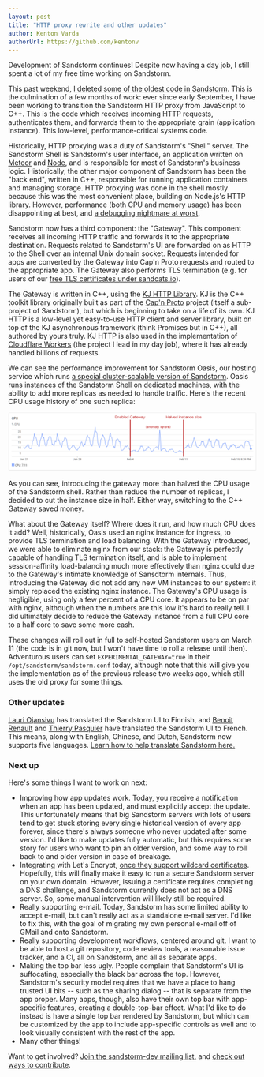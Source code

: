 ```yaml
---
layout: post
title: "HTTP proxy rewrite and other updates"
author: Kenton Varda
authorUrl: https://github.com/kentonv
---
```


Development of Sandstorm continues! Despite now having a day job, I still spent a lot of my free
time working on Sandstorm.

This past weekend, [I deleted some of the oldest code in Sandstorm](https://github.com/sandstorm-io/sandstorm/pull/3038). This is the culmination of a few months of work: ever since early September, I have been working to transition the Sandstorm HTTP proxy from JavaScript to C++. This is the code which receives incoming HTTP requests, authenticates them, and forwards them to the appropriate grain (application instance). This low-level, performance-critical systems code.

Historically, HTTP proxying was a duty of Sandstorm's "Shell" server. The Sandstorm Shell is Sandstorm's user interface, an application written on [Meteor](https://meteor.com) and [Node](https://nodejs.org), and is responsible for most of Sandstorm's business logic. Historically, the other major component of Sandstorm has been the "back end", written in C++, responsible for running application containers and managing storage. HTTP proxying was done in the shell mostly because this was the most convenient place, building on Node.js's HTTP library. However, performance (both CPU and memory usage) has been disappointing at best, and [a debugging nightmare at worst](https://sandstorm.io/news/2016-09-30-fiber-bomb-debugging-story).

Sandstorm now has a third component: the "Gateway". This component receives all incoming HTTP traffic and forwards it to the appropriate destination. Requests related to Sandstorm's UI are forwarded on as HTTP to the Shell over an internal Unix domain socket. Requests intended for apps are converted by the Gateway into Cap'n Proto requests and routed to the appropriate app. The Gateway also performs TLS termination (e.g. for users of our [free TLS certificates under sandcats.io](https://docs.sandstorm.io/en/latest/administering/sandcats/)).

The Gateway is written in C++, using the [KJ HTTP Library](https://github.com/capnproto/capnproto/blob/master/c++/src/kj/compat/http.h). KJ is the C++ toolkit library originally built as part of the [Cap'n Proto](https://capnproto.org) project (itself a sub-project of Sandstorm), but which is beginning to take on a life of its own. KJ HTTP is a low-level yet easy-to-use HTTP client and server library, built on top of the KJ asynchronous framework (think Promises but in C++), all authored by yours truly. KJ HTTP is also used in the implementation of [Cloudflare Workers](https://blog.cloudflare.com/introducing-cloudflare-workers/) (the project I lead in my day job), where it has already handled billions of requests.

We can see the performance improvement for Sandstorm Oasis, our hosting service which runs [a special cluster-scalable version of Sandstorm](https://github.com/sandstorm-io/blackrock). Oasis runs instances of the Sandstorm Shell on dedicated machines, with the ability to add more replicas as needed to handle traffic. Here's the recent CPU usage history of one such replica:

![Graph of shell CPU usage across Gateway deployment.](/images/http-gateway-cpu-improvement.png)

As you can see, introducing the gateway more than halved the CPU usage of the Sandstorm shell. Rather than reduce the number of replicas, I decided to cut the instance size in half. Either way, switching to the C++ Gateway saved money.

What about the Gateway itself? Where does it run, and how much CPU does it add? Well, historically, Oasis used an nginx instance for ingress, to provide TLS termination and load balancing. With the Gateway introduced, we were able to eliminate nginx from our stack: the Gateway is perfectly capable of handling TLS termination itself, and is able to implement session-affinity load-balancing much more effectively than nginx could due to the Gateway's intimate knowledge of Sansdtorm internals. Thus, introducing the Gateway did not add any new VM instances to our system: it simply replaced the existing nginx instance. The Gateway's CPU usage is negligible, using only a few percent of a CPU core. It appears to be on par with nginx, although when the numbers are this low it's hard to really tell. I did ultimately decide to reduce the Gateway instance from a full CPU core to a half core to save some more cash.

These changes will roll out in full to self-hosted Sandstorm users on March 11 (the code is in git now, but I won't have time to roll a release until then). Adventurous users can set `EXPERIMENTAL_GATEWAY=true` in their `/opt/sandstorm/sandstorm.conf` today, although note that this will give you the implementation as of the previous release two weeks ago, which still uses the old proxy for some things.

### Other updates

[Lauri Ojansivu](https://github.com/xet7) has translated the Sandstorm UI to Finnish, and [Benoit Renault](https://github.com/Xia0ben) and [Thierry Pasquier](https://github.com/jeau) have translated the Sandstorm UI to French. This means, along with English, Chinese, and Dutch, Sandstorm now supports five languages. [Learn how to help translate Sandstorm here.](https://github.com/sandstorm-io/sandstorm/blob/master/CONTRIBUTING.md#internationalization-i18n)

### Next up

Here's some things I want to work on next:

* Improving how app updates work. Today, you receive a notification when an app has been updated, and must explicitly accept the update. This unfortunately means that big Sandstorm servers with lots of users tend to get stuck storing every single historical version of every app forever, since there's always someone who never updated after some version. I'd like to make updates fully automatic, but this requires some story for users who want to pin an older version, and some way to roll back to and older version in case of breakage.
* Integrating with Let's Encrypt, [once they support wildcard certificates](https://letsencrypt.org/2017/07/06/wildcard-certificates-coming-jan-2018.html). Hopefully, this will finally make it easy to run a secure Sandstorm server on your own domain. However, issuing a certificate requires completing a DNS challenge, and Sandstorm currently does not act as a DNS server. So, some manual intervention will likely still be required.
* Really supporting e-mail. Today, Sandstorm has some limited ability to accept e-mail, but can't really act as a standalone e-mail server. I'd like to fix this, with the goal of migrating my own personal e-mail off of GMail and onto Sandstorm.
* Really supporting development workflows, centered around git. I want to be able to host a git repository, code review tools, a reasonable issue tracker, and a CI, all on Sandstorm, and all as separate apps.
* Making the top bar less ugly. People complain that Sandstorm's UI is suffocating, especially the black bar across the top. However, Sandstorm's security model requires that we have a place to hang trusted UI bits -- such as the sharing dialog -- that is separate from the app proper. Many apps, though, also have their own top bar with app-specific features, creating a double-top-bar effect. What I'd like to do instead is have a single top bar rendered by Sandstorm, but which can be customized by the app to include app-specific controls as well and to look visually consistent with the rest of the app.
* Many other things!

Want to get involved? [Join the sandstorm-dev mailing list.](https://groups.google.com/group/sandstorm-dev) and [check out ways to contribute](https://github.com/sandstorm-io/sandstorm/blob/master/CONTRIBUTING.md).
